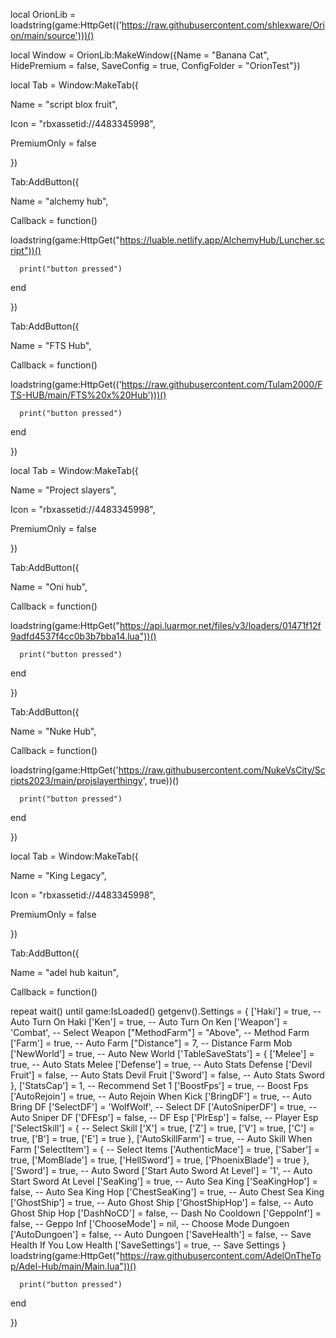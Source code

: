local OrionLib = loadstring(game:HttpGet(('https://raw.githubusercontent.com/shlexware/Orion/main/source')))()

local Window = OrionLib:MakeWindow({Name = "Banana Cat", HidePremium = false, SaveConfig = true, ConfigFolder = "OrionTest"})

 

local Tab = Window:MakeTab({

Name = "script blox fruit",

Icon = "rbxassetid://4483345998",

PremiumOnly = false

})

 

Tab:AddButton({

Name = "alchemy hub",

Callback = function()

loadstring(game:HttpGet("https://luable.netlify.app/AlchemyHub/Luncher.script"))()

      print("button pressed")

  end    

})

 

 

Tab:AddButton({

Name = "FTS Hub",

Callback = function()

loadstring(game:HttpGet(('https://raw.githubusercontent.com/Tulam2000/FTS-HUB/main/FTS%20x%20Hub')))()

      print("button pressed")

  end    

})

 

local Tab = Window:MakeTab({

Name = "Project slayers",

Icon = "rbxassetid://4483345998",

PremiumOnly = false

})

 

Tab:AddButton({

Name = "Oni hub",

Callback = function()

loadstring(game:HttpGet("https://api.luarmor.net/files/v3/loaders/01471f12f9adfd4537f4cc0b3b7bba14.lua"))()

      print("button pressed")

  end    

})

 

Tab:AddButton({

Name = "Nuke Hub",

Callback = function()

loadstring(game:HttpGet('https://raw.githubusercontent.com/NukeVsCity/Scripts2023/main/projslayerthingy', true))()

      print("button pressed")

  end    

})

 

local Tab = Window:MakeTab({

Name = "King Legacy",

Icon = "rbxassetid://4483345998",

PremiumOnly = false

})

 

Tab:AddButton({

Name = "adel hub kaitun",

Callback = function()

repeat wait() until game:IsLoaded() getgenv().Settings = { ['Haki'] = true, -- Auto Turn On Haki ['Ken'] = true, -- Auto Turn On Ken ['Weapon'] = 'Combat', -- Select Weapon ["MethodFarm"] = "Above", -- Method Farm ['Farm'] = true, -- Auto Farm ["Distance"] = 7, -- Distance Farm Mob ['NewWorld'] = true, -- Auto New World ['TableSaveStats'] = { ['Melee'] = true, -- Auto Stats Melee ['Defense'] = true, -- Auto Stats Defense ['Devil Fruit'] = false, -- Auto Stats Devil Fruit ['Sword'] = false, -- Auto Stats Sword }, ['StatsCap'] = 1, -- Recommend Set 1 ['BoostFps'] = true, -- Boost Fps ['AutoRejoin'] = true, -- Auto Rejoin When Kick ['BringDF'] = true, -- Auto Bring DF ['SelectDF'] = 'WolfWolf', -- Select DF ['AutoSniperDF'] = true, -- Auto Sniper DF ['DFEsp'] = false, -- DF Esp ['PlrEsp'] = false, -- Player Esp ['SelectSkill'] = { -- Select Skill ['X'] = true, ['Z'] = true, ['V'] = true, ['C'] = true, ['B'] = true, ['E'] = true }, ['AutoSkillFarm'] = true, -- Auto Skill When Farm ['SelectItem'] = { -- Select Items ['AuthenticMace'] = true, ['Saber'] = true, ['MomBlade'] = true, ['HellSword'] = true, ['PhoenixBlade'] = true }, ['Sword'] = true, -- Auto Sword ['Start Auto Sword At Level'] = '1', -- Auto Start Sword At Level ['SeaKing'] = true, -- Auto Sea King ['SeaKingHop'] = false, -- Auto Sea King Hop ['ChestSeaKing'] = true, -- Auto Chest Sea King ['GhostShip'] = true, -- Auto Ghost Ship ['GhostShipHop'] = false, -- Auto Ghost Ship Hop ['DashNoCD'] = false, -- Dash No Cooldown ['GeppoInf'] = false, -- Geppo Inf ['ChooseMode'] = nil, -- Choose Mode Dungoen ['AutoDungoen'] = false, -- Auto Dungoen ['SaveHealth'] = false, -- Save Health If You Low Health ['SaveSettings'] = true, -- Save Settings } loadstring(game:HttpGet("https://raw.githubusercontent.com/AdelOnTheTop/Adel-Hub/main/Main.lua"))()

      print("button pressed")

  end    

})
